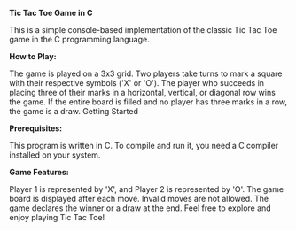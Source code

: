 ****Tic Tac Toe Game in C****

This is a simple console-based implementation of the classic Tic Tac Toe game in the C programming language.

**How to Play:**

The game is played on a 3x3 grid.
Two players take turns to mark a square with their respective symbols ('X' or 'O').
The player who succeeds in placing three of their marks in a horizontal, vertical, or diagonal row wins the game.
If the entire board is filled and no player has three marks in a row, the game is a draw.
Getting Started

**Prerequisites:**

This program is written in C. To compile and run it, you need a C compiler installed on your system.

**Game Features:**

Player 1 is represented by 'X', and Player 2 is represented by 'O'.
The game board is displayed after each move.
Invalid moves are not allowed.
The game declares the winner or a draw at the end.
Feel free to explore and enjoy playing Tic Tac Toe!

